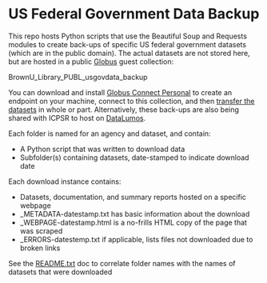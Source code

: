 # US Federal Government Data Backup

This repo hosts Python scripts that use the Beautiful Soup and Requests modules to create back-ups of specific US federal government datasets (which are in the public domain). The actual datasets are not stored here, but are hosted in a public [Globus](https://www.globus.org/get-started) guest collection:

BrownU_Library_PUBL_usgovdata_backup

You can download and install [Globus Connect Personal](https://www.globus.org/globus-connect-personal) to create an endpoint on your machine, connect to this collection, and then [transfer the datasets](https://docs.globus.org/guides/tutorials/manage-files/transfer-files/) in whole or part. Alternatively, these back-ups are also being shared with ICPSR to host on [DataLumos](https://www.datalumos.org/datalumos/).

Each folder is named for an agency and dataset, and contain:

- A Python script that was written to download data
- Subfolder(s) containing datasets, date-stamped to indicate download date

Each download instance contains:

- Datasets, documentation, and summary reports hosted on a specific webpage
- _METADATA-datestamp.txt has basic information about the download
- _WEBPAGE-datestamp.html is a no-frills HTML copy of the page that was scraped
- _ERRORS-datestemp.txt if applicable, lists files not downloaded due to broken links

See the [README.txt](https://github.com/Brown-University-Library/geodata_usgovt_backup/blob/main/datasets/README.txt) doc to correlate folder names with the names of datasets that were downloaded
